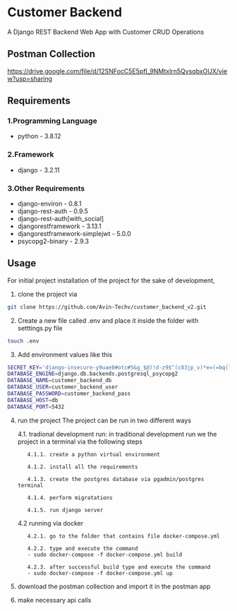 Customer Backend
================
A Django REST Backend Web App with Customer CRUD Operations

## Postman Collection
https://drive.google.com/file/d/12SNFocC5E5pfI_9NMtxlrn5QvsqbxOUX/view?usp=sharing

## Requirements

### 1.Programming Language ###

* python - 3.8.12

### 2.Framework ###

* django - 3.2.11

### 3.Other Requirements ###

* django-environ - 0.8.1
* django-rest-auth - 0.9.5
* django-rest-auth[with_social]
* djangorestframework - 3.13.1
* djangorestframework-simplejwt - 5.0.0
* psycopg2-binary - 2.9.3

## Usage

For initial project installation of the project for the sake of development,

1. clone the project via

```bash
git clone https://github.com/Avin-Techv/customer_backend_v2.git
```

2. Create a new file called .env and place it inside the folder with setttings.py file
```bash
touch .env
```

3. Add environment values like this
```bash
SECRET_KEY='django-insecure-y9uae8#otc#5&g_$@)!d-z9$^(c83jp_v)*e=(=bq(lr$79djy'
DATABASE_ENGINE=django.db.backends.postgresql_psycopg2
DATABASE_NAME=customer_backend_db
DATABASE_USER=customer_backend_user
DATABASE_PASSWORD=customer_backend_pass
DATABASE_HOST=db
DATABASE_PORT=5432
```

4. run the project
The project can be run in two different ways

     4.1. tradional development run: in traditional development run we the project in a terminal via the following steps

          4.1.1. create a python virtual environment

          4.1.2. install all the requirements

          4.1.3. create the postgres database via pgadmin/postgres terminal

          4.1.4. perform migratations

          4.1.5. run django server

     4.2 running via docker

          4.2.1. go to the folder that contains file docker-compose.yml

          4.2.2. type and execute the command
          - sudo docker-compose -f docker-compose.yml build

          4.2.3. after successful build type and execute the command
          - sudo docker-compose -f docker-compose.yml up

4. download the postman collection and import it in the postman app

5. make necessary api calls